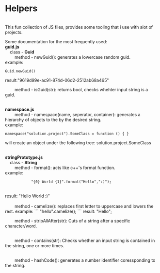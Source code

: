 <h1>Helpers</h1>
<br/>
This fun collection of JS files, provides some tooling that i use with alot of projects.<br/>

Some documentation for the most frequently used:<br/>
<b>guid.js</b><br/>
&nbsp;&nbsp;&nbsp;&nbsp;class - <strong>Guid</strong><br/>
&nbsp;&nbsp;&nbsp;&nbsp;&nbsp;&nbsp;&nbsp;&nbsp;method - newGuid(): generates a lowercase random guid.<br/>
example:
```
Guid.newGuid()
```
result:"9619d99e-ac91-874d-06d2-2512ab68a465"<br/>

&nbsp;&nbsp;&nbsp;&nbsp;&nbsp;&nbsp;&nbsp;&nbsp;method - isGuid(str): returns bool, checks whehter input string is a guid.<br/></br>

<b>namespace.js</b><br/>
&nbsp;&nbsp;&nbsp;&nbsp;&nbsp;&nbsp;&nbsp;&nbsp;method - namespace(name, seperator, container): generates a hierarchy of objects to the by the desired string.<br/>
example: 
```
namespace("solution.project").SomeClass = function () { }
```
will create an object under the following tree: solution.project.SomeClass<br/><br/>

<b>stringPrototype.js</b><br/>
&nbsp;&nbsp;&nbsp;&nbsp;class - <strong>String</strong><br/>
&nbsp;&nbsp;&nbsp;&nbsp;&nbsp;&nbsp;&nbsp;&nbsp;method - format(): acts like c++'s format function.<br/>
example: 
```
            "{0} World {1}".format("Hello",":)");
```
<br/>
result: "Hello World :)"
<br/><br/>
&nbsp;&nbsp;&nbsp;&nbsp;&nbsp;&nbsp;&nbsp;&nbsp;method - camelize(): replaces first letter to uppercase and lowers the rest.
example: 
```
            "hello".camelize(); 
```
result: "Hello";


&nbsp;&nbsp;&nbsp;&nbsp;&nbsp;&nbsp;&nbsp;&nbsp;method - stripAllAfter(str): Cuts of a string after a specific character/word.<br/></br>

&nbsp;&nbsp;&nbsp;&nbsp;&nbsp;&nbsp;&nbsp;&nbsp;method - contains(str): Checks whether an input string is contained in the string, one or more times.<br/><br/>

&nbsp;&nbsp;&nbsp;&nbsp;&nbsp;&nbsp;&nbsp;&nbsp;method - hashCode(): generates a number identifier coressponding to the string.



